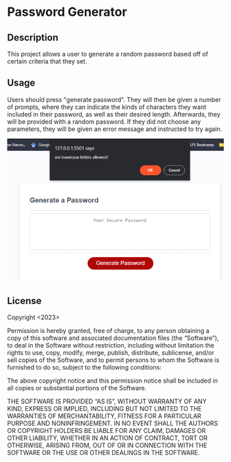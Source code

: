 # Password Generator

## Description
This project allows a user to generate a random password based off of certain criteria that they set.

## Usage
Users should press "generate password". They will then be given a number of prompts, where they can indicate the kinds of characters they want included in their password, as well as their desired length. Afterwards, they will be provided with a random password. If they did not choose any parameters, they will be given an error message and instructed to try again.

![image demonstrating the prompts](./Assets/Screenshot%202023-09-11%20132449.png)

## License
Copyright <2023> <Jason Navon>

Permission is hereby granted, free of charge, to any person obtaining a copy of this software and associated documentation files (the “Software”), to deal in the Software without restriction, including without limitation the rights to use, copy, modify, merge, publish, distribute, sublicense, and/or sell copies of the Software, and to permit persons to whom the Software is furnished to do so, subject to the following conditions:

The above copyright notice and this permission notice shall be included in all copies or substantial portions of the Software.

THE SOFTWARE IS PROVIDED “AS IS”, WITHOUT WARRANTY OF ANY KIND, EXPRESS OR IMPLIED, INCLUDING BUT NOT LIMITED TO THE WARRANTIES OF MERCHANTABILITY, FITNESS FOR A PARTICULAR PURPOSE AND NONINFRINGEMENT. IN NO EVENT SHALL THE AUTHORS OR COPYRIGHT HOLDERS BE LIABLE FOR ANY CLAIM, DAMAGES OR OTHER LIABILITY, WHETHER IN AN ACTION OF CONTRACT, TORT OR OTHERWISE, ARISING FROM, OUT OF OR IN CONNECTION WITH THE SOFTWARE OR THE USE OR OTHER DEALINGS IN THE SOFTWARE.